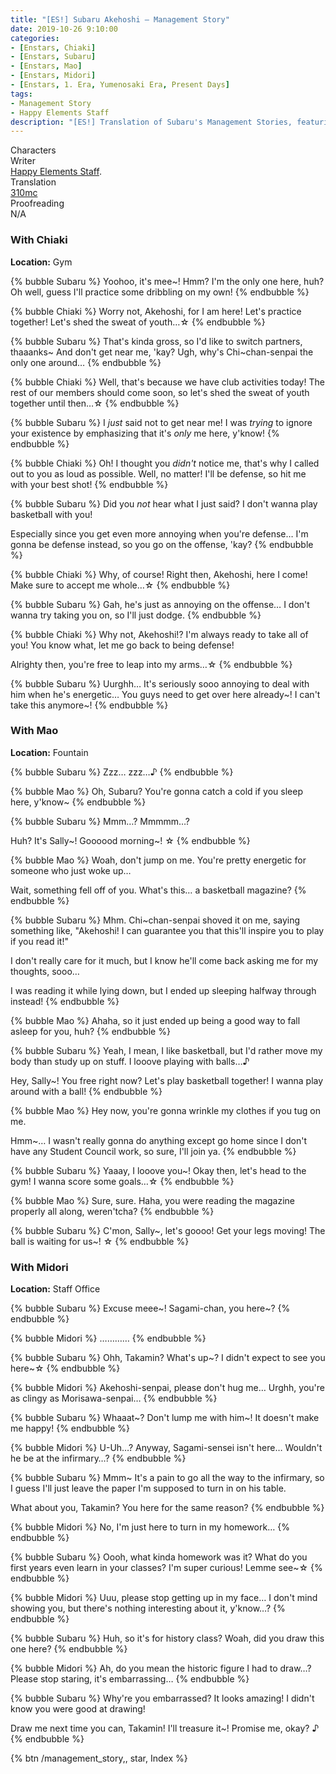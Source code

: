 ```yaml
---
title: "[ES!] Subaru Akehoshi – Management Story"
date: 2019-10-26 9:10:00
categories:
- [Enstars, Chiaki]
- [Enstars, Subaru]
- [Enstars, Mao]
- [Enstars, Midori]
- [Enstars, 1. Era, Yumenosaki Era, Present Days]
tags:
- Management Story
- Happy Elements Staff
description: "[ES!] Translation of Subaru's Management Stories, featuring Chiaki, Mao, and Midori."
---
```

<div class="three-wrapper" style="--storyColor:#5ac189;--storyColor-rgb:90,193,137;--storyColor-h:147.4;--storyColor-s:45.4%;--storyColor-l:55.5%;">
    <div class="info-area">
        <div class="info">
            <div class="info-item characters">
                <div class="label">
                    Characters
                </div>
                <div class="value">
								<a href="/categories/Enstars/Subaru" character="Subaru"></a>
                <a href="/categories/Enstars/Midori" character="Midori"></a>
                <a href="/categories/Enstars/Mao" character="Mao"></a>
                <a href="/categories/Enstars/Chiaki" character="Chiaki"></a>
                </div>
            </div>
            <div class="info-item one">
                <div class="label">
                    Writer
                </div>
                <div class="value">
                    <a href="/tags/Happy-Elements-Staff/">Happy Elements Staff</a>.
                </div>
            </div>
            <div class="info-item two">
                <div class="label">
                    Translation
                </div>
                <div class="value">
                    <a href="/about">310mc</a>
                </div>
            </div>
            <div class="info-item three">
                <div class="label">
                   Proofreading
                </div>
                <div class="value">
                    N/A
                </div>
            </div>
        </div>
    </div>
</div>

<!-- more -->

### With Chiaki

<div class="msr-location">
    <p><span><b>Location:</b> Gym</span></p>
</div>

{% bubble Subaru %}
Yoohoo, it's mee~! Hmm? I'm the only one here, huh? Oh well, guess I'll practice some dribbling on my own!
{% endbubble %}

{% bubble Chiaki %}
Worry not, Akehoshi, for I am here! Let's practice together! Let's shed the sweat of youth…☆
{% endbubble %}

{% bubble Subaru %}
That's kinda gross, so I'd like to switch partners, thaaanks~ And don't get near me, 'kay? Ugh, why's Chi~chan-senpai the only one around…
{% endbubble %}

{% bubble Chiaki %}
Well, that's because we have club activities today! The rest of our members should come soon, so let's shed the sweat of youth together until then…☆
{% endbubble %}

{% bubble Subaru %}
I *just* said not to get near me! I was *trying* to ignore your existence by emphasizing that it's *only* me here, y'know!
{% endbubble %}

{% bubble Chiaki %}
Oh! I thought you *didn't* notice me, that's why I called out to you as loud as possible. Well, no matter! I'll be defense, so hit me with your best shot!
{% endbubble %}

{% bubble Subaru %}
Did you *not* hear what I just said? I don't wanna play basketball with you!

Especially since you get even more annoying when you're defense… I'm gonna be defense instead, so you go on the offense, 'kay?
{% endbubble %}

{% bubble Chiaki %}
Why, of course! Right then, Akehoshi, here I come! Make sure to accept me whole…☆
{% endbubble %}

{% bubble Subaru %}
Gah, he's just as annoying on the offense… I don't wanna try taking you on, so I'll just dodge.
{% endbubble %}

{% bubble Chiaki %}
Why not, Akehoshi!? I'm always ready to take all of you! You know what, let me go back to being defense!

Alrighty then, you're free to leap into my arms…☆
{% endbubble %}

{% bubble Subaru %}
Uurghh… It's seriously sooo annoying to deal with him when he's energetic… You guys need to get over here already\~! I can't take this anymore\~!
{% endbubble %}

### With Mao

<div class="msr-location">
    <p><span><b>Location:</b> Fountain</span></p>
</div>

{% bubble Subaru %}
Zzz… zzz…♪
{% endbubble %}

{% bubble Mao %}
Oh, Subaru? You're gonna catch a cold if you sleep here, y'know~
{% endbubble %}

{% bubble Subaru %}
Mmm…? Mmmmm…?

Huh? It's Sally\~! Goooood morning\~! ☆
{% endbubble %}

{% bubble Mao %}
Woah, don't jump on me. You're pretty energetic for someone who just woke up…

Wait, something fell off of you. What's this… a basketball magazine?
{% endbubble %}

{% bubble Subaru %}
Mhm. Chi~chan-senpai shoved it on me, saying something like, "Akehoshi! I can guarantee you that this'll inspire you to play if you read it!"

I don't really care for it much, but I know he'll come back asking me for my thoughts, sooo…

I was reading it while lying down, but I ended up sleeping halfway through instead!
{% endbubble %}

{% bubble Mao %}
Ahaha, so it just ended up being a good way to fall asleep for you, huh?
{% endbubble %}

{% bubble Subaru %}
Yeah, I mean, I like basketball, but I'd rather move my body than study up on stuff. I looove playing with balls…♪

Hey, Sally~! You free right now? Let's play basketball together! I wanna play around with a ball!
{% endbubble %}

{% bubble Mao %}
Hey now, you're gonna wrinkle my clothes if you tug on me.

Hmm~… I wasn't really gonna do anything except go home since I don't have any Student Council work, so sure, I'll join ya.
{% endbubble %}

{% bubble Subaru %}
Yaaay, I looove you~! Okay then, let's head to the gym! I wanna score some goals…☆
{% endbubble %}

{% bubble Mao %}
Sure, sure. Haha, you were reading the magazine properly all along, weren'tcha?
{% endbubble %}

{% bubble Subaru %}
C'mon, Sally\~, let's goooo! Get your legs moving! The ball is waiting for us\~! ☆
{% endbubble %}

### With Midori

<div class="msr-location">
    <p><span><b>Location:</b> Staff Office</span></p>
</div>

{% bubble Subaru %}
Excuse meee\~! Sagami-chan, you here\~?
{% endbubble %}

{% bubble Midori %}
…………
{% endbubble %}

{% bubble Subaru %}
Ohh, Takamin? What's up\~? I didn't expect to see you here\~☆
{% endbubble %}

{% bubble Midori %}
Akehoshi-senpai, please don't hug me… Urghh, you're as clingy as Morisawa-senpai…
{% endbubble %}

{% bubble Subaru %}
Whaaat\~? Don't lump me with him\~! It doesn't make me happy!
{% endbubble %}

{% bubble Midori %}
U-Uh…? Anyway, Sagami-sensei isn't here… Wouldn't he be at the infirmary…?
{% endbubble %}

{% bubble Subaru %}
Mmm~ It's a pain to go all the way to the infirmary, so I guess I'll just leave the paper I'm supposed to turn in on his table.

What about you, Takamin? You here for the same reason?
{% endbubble %}

{% bubble Midori %}
No, I'm just here to turn in my homework…
{% endbubble %}

{% bubble Subaru %}
Oooh, what kinda homework was it? What do you first years even learn in your classes? I'm super curious! Lemme see~☆
{% endbubble %}

{% bubble Midori %}
Uuu, please stop getting up in my face… I don't mind showing you, but there's nothing interesting about it, y'know…?
{% endbubble %}

{% bubble Subaru %}
Huh, so it's for history class? Woah, did you draw this one here?
{% endbubble %}

{% bubble Midori %}
Ah, do you mean the historic figure I had to draw…? Please stop staring, it's embarrassing…
{% endbubble %}

{% bubble Subaru %}
Why're you embarrassed? It looks amazing! I didn't know you were good at drawing!

Draw me next time you can, Takamin! I'll treasure it~! Promise me, okay? ♪
{% endbubble %}

<div toc>{% btn /management_story,, star, Index %}</div>

